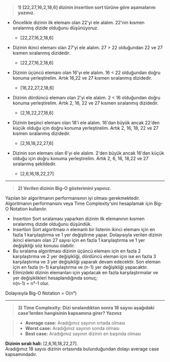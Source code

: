 >**1) [22,27,16,2,18,6] dizinin insertion sort türüne göre aşamalarını yazınız.**
* Öncelikle dizinin ilk elemanı olan 22'yi ele alalım. 22'nin kısmen sıralanmış dizide olduğunu düşünüyoruz.
    
     * [22,27,16,2,18,6]
 

* Dizinin ikinci elemanı olan 27'yi ele alalım. 27 > 22 olduğundan 22 ve 27 kısmen sıralanmış dizidedir.
    
     * [22,27,16,2,18,6]

* Dizinin üçüncü elemanı olan 16'yı ele alalım. 16 < 22 olduğundan  doğru konuma yerleştirelim. Artık 16,22 ve 27 kısmen sıralanmış dizidedir.
    
     * [16,22,27,2,18,6]
* Dizinin dördüncü elemanı olan 2'yi ele alalım. 2 < 16 olduğundan doğru konuma yerleştirelim. Artık 2, 16, 22 ve 27 kısmen sıralanmış dizidedir.
    
  * [2,16,22,27,18,6]
 * Dizinin beşinci elemanı olan 18'i ele alalım. 16'dan büyük ancak 22'den küçük olduğu için doğru konuma yerleştirelim. Artık 2, 16, 18, 22 ve 27 kısmen sıralanmış dizidedir.
    
   * [2,16,18,22,27,6]
  * Dizinin son elemanı olan 6'yı ele alalım. 2'den büyük ancak 16'dan küçük olduğu için doğru konuma yerleştirelim. Artık 2, 6, 16, 18,22 ve 27 sıralanmış şekildedir.
    
    * [2,6,16,18,22,27]

---

>**2) Verilen dizinin Big-O gösterimini yapınız.**

Yazılan bir algoritmanın performansının iyi olması gerekmektedir. Algoritmanın performansını veya Time Complexity'sini hesaplamak için Big-O Notation kullanılır. 
* Insertion Sort sıralaması yaparken dizinin ilk elemanının kısmen sıralanmış dizide olduğunu düşündük.
* Insertion Sort algoritması n elemanlı bir listenin ikinci elemanı için en fazla 1 karşılaştırma ve 1 yer değiştirme yapar. Dolayısıyla verilen dizinin ikinci elemanı olan 27 sayısı için en fazla 1 karşılaştırma ve 1 yer değişikliği söz konusu olabilir.
* Bu sıralama algoritması dizinin üçüncü elemanı için en fazla 2 karşılaştırma ve 2 yer değişikliği, dördüncü eleman için ise en fazla 3 karşılaştırma ve 3 yer değişikliği yaparak devam edecektir. Son eleman için en fazla (n-1) karşılaştırma ve (n-1) yer değişikliği yapacaktır.
* Elimizdeki dizinin elemanları için yapılacak en fazla karşılaştırmalar ve yer değişiklikleri hesaplandığında sonuç;  
n(n-1) = n²-1 olur.

Dolayısıyla Big-O Notation = O(n²) 

---

>**3) Time Complexity: Dizi sıralandıktan sonra 18 sayısı aşağıdaki case'lerden hangisinin kapsamına girer? Yazınız**

>* **Average case:** Aradığımız sayının ortada olması
> * **Worst case:** Aradığımız sayının sonda olması
> * **Best case:** Aradığımız sayının dizinin en başında olması

**Dizinin sıralı hali:**  [2,6,16,18,22,27].             
Aradığımız 18 sayısı dizinin ortasında bulunduğundan dolayı average case kapsamındadır.
